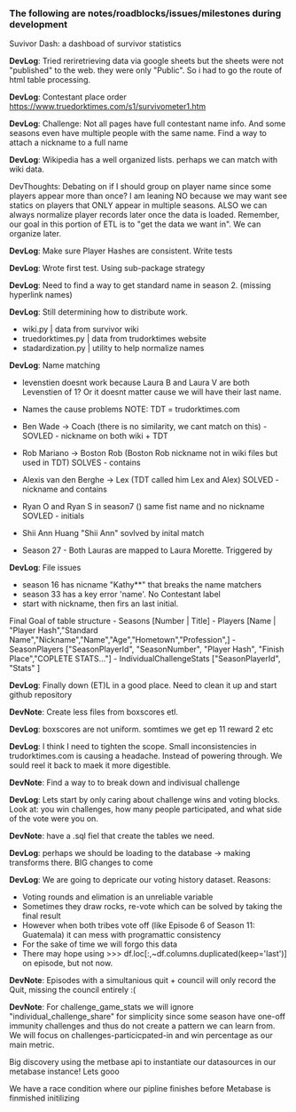 ### The following are notes/roadblocks/issues/milestones during development

Suvivor Dash: a dashboad of survivor statistics

**DevLog**: Tried reriretrieving data via google sheets but the sheets were not "published"
to the web. they were only "Public". So i had to go the route of html table processing.

**DevLog**: Contestant place order
https://www.truedorktimes.com/s1/survivometer1.htm

**DevLog**: Challenge: Not all pages have full contestant name info.
And some seasons even have multiple people with the same name.
Find a way to attach a nickname to a full name

**DevLog**: Wikipedia has a well organized lists. perhaps we can match with wiki data.

DevThoughts: Debating on if I should group on player name since some players appear more than once?
I am leaning NO because we may want see statics on players that ONLY
appear in multiple seasons. ALSO we can always normalize player records later once the data is loaded.
Remember, our goal in this portion of ETL is to "get the data we want in". We can organize later.

**DevLog**: Make sure Player Hashes are consistent. Write tests

**DevLog**: Wrote first test. Using sub-package strategy

**DevLog**: Need to find a way to get standard name in season 2. (missing hyperlink names)

**DevLog**: Still determining how to distribute work. 
- wiki.py | data from survivor wiki
- truedorktimes.py | data from trudorktimes website
- stadardization.py | utility to help normalize names

**DevLog**:
Name matching
- levenstien doesnt work because Laura B and Laura V are both Levenstien of 1? Or it doesnt matter cause we will have their last name.

- Names the cause problems NOTE: TDT = trudorktimes.com
- Ben Wade -> Coach (there is no similarity, we cant match on this) - SOVLED - nickname on both wiki + TDT
- Rob Mariano -> Boston Rob (Boston Rob nickname not in wiki files but used in TDT) SOLVES - contains
- Alexis van den Berghe -> Lex (TDT called him Lex and Alex) SOLVED - nickname and contains
- Ryan O and Ryan S in season7 () same fist name and no nickname SOVLED - initials
- Shii Ann Huang "Shii Ann" sovlved by inital match
- Season 27 - Both Lauras are mapped to Laura Morette. Triggered by 

**DevLog**:
File issues
- season 16 has nicname "Kathy**" that breaks the name matchers
- season 33 has a key error 'name'. No Contestant label
- start with nickname, then firs an last initial.

Final Goal of table structure
    - Seasons [Number | Title]
    - Players [Name | "Player Hash","Standard Name","Nickname","Name","Age","Hometown","Profession",]
    - SeasonPlayers ["SeasonPlayerId", "SeasonNumber", "Player Hash", "Finish Place","COPLETE STATS..."]
    - IndividualChallengeStats ["SeasonPlayerId", "Stats" ]


**DevLog**: Finally down (ET)L in a good place. Need to clean it up and start github repository

**DevNote**: Create less files from boxscores etl.

**DevLog**: boxscores are not uniform. somtimes we get ep 11 reward 2 etc

**DevLog**: I think I need to tighten the scope. Small inconsistencies in trudorktimes.com is 
causing a headache. Instead of powering through. We sould reel it back to maek it more digestible.

**DevNote**: Find a way to to break down and indivisual challenge

**DevLog**: Lets start by only caring about challenge wins and voting blocks. 
Look at: you win challenges, how many people participated, and what side of the vote were you on.

**DevNote**: have a .sql fiel that create the tables we need.

**DevLog**: perhaps we should be loading to the database -> making transforms there. BIG changes to come

**DevLog**: We are going to depricate our voting history dataset.
Reasons:
- Voting rounds and elimation is an unreliable variable
- Sometimes they draw rocks, re-vote which can be solved by taking the final result 
- However when both tribes vote off (like Episode 6 of Season 11: Guatemala) it can mess with programattic consistency
- For the sake of time we will forgo this data
- There may hope using >>> df.loc[:,~df.columns.duplicated(keep='last')] on episode, but not now.

**DevNote**: Episodes with a simultanious quit + council will only record the Quit, missing the council entirely :(

**DevNote**: For challenge_game_stats we will ignore "individual_challenge_share" for simplicity since some
season have one-off immunity challenges and thus do not create a pattern we can learn from.
We will focus on challenges-particicpated-in and win percentage as our main metric. 

Big discovery using the metbase api to instantiate our datasources in our metabase instance! Lets gooo

We have a race condition where our pipline finishes before Metabase is finmished initilizing